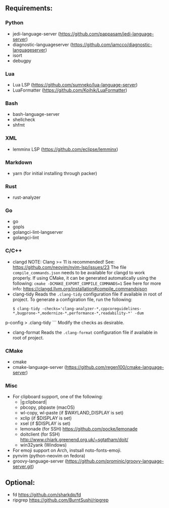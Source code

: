 ## Requirements:

### Python
- jedi-language-server (https://github.com/pappasam/jedi-language-server)
- diagnostic-languageserver (https://github.com/iamcco/diagnostic-languageserver)
- isort
- debugpy

### Lua
- Lua LSP (https://github.com/sumneko/lua-language-server)
- LuaFormatter (https://github.com/Koihik/LuaFormatter)

### Bash
- bash-language-server
- shellcheck
- shfmt

### XML
- lemminx LSP (https://github.com/eclipse/lemminx)

### Markdown
- yarn (for initial installing through packer)

### Rust
- rust-analyzer

### Go
- go
- gopls
- golangci-lint-langserver
- golangci-lint

### C/C++
- clangd
    NOTE: Clang >= 11 is recommended! See: https://github.com/neovim/nvim-lsp/issues/23
    The file `compile_commands.json` needs to be available for clangd to work properly.
    If using CMake, it can be generated automatically using the following:
    `cmake -DCMAKE_EXPORT_COMPILE_COMMANDS=1`
    See here for more info: https://clangd.llvm.org/installation#compile_commandsjson
- clang-tidy
    Reads the `.clang-tidy` configuration file if available in root of project.
    To generate a configiration file, run the following:
    ```
    $ clang-tidy -checks='clang-analyzer-*,cppcoreguidelines-*,bugprone-*,modernize-*,performance-*,readability-*' -dum
p-config > .clang-tidy
    ```
    Modify the checks as desirable.
- clang-format
    Reads the `.clang-format` configuration file if available in root of project.
    

### CMake
- cmake
- cmake-language-server (https://github.com/regen100/cmake-language-server)

### Misc
- For clipboard support, one of the following:
  - |g:clipboard|
  - pbcopy, pbpaste (macOS)
  - wl-copy, wl-paste (if $WAYLAND_DISPLAY is set)
  - xclip (if $DISPLAY is set)
  - xsel (if $DISPLAY is set)
  - lemonade (for SSH) https://github.com/pocke/lemonade
  - doitclient (for SSH) http://www.chiark.greenend.org.uk/~sgtatham/doit/
  - win32yank (Windows)
- For emoji support on Arch, instsall noto-fonts-emoji.
- pynvim (python-neovim on fedora)
- groovy-language-server (https://github.com/prominic/groovy-language-server.git)


## Optional:
- fd https://github.com/sharkdp/fd
- ripgrep https://github.com/BurntSushi/ripgrep
